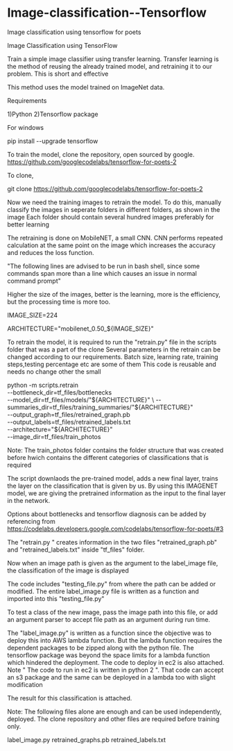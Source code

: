 # Image-classification--Tensorflow
Image classification using tensorflow for poets


Image Classification using TensorFlow

Train a simple image classifier using transfer learning. Transfer learning is the method of reusing the already trained model, and retraining it to our problem. This is short and effective

This method uses the model trained on ImageNet data.



Requirements

1)Python
2)Tensorflow package

For windows

pip install --upgrade tensorflow

To train the model, clone the repository, open sourced by google.
https://github.com/googlecodelabs/tensorflow-for-poets-2

To clone,

git clone https://github.com/googlecodelabs/tensorflow-for-poets-2



Now we need the training images to retrain the model. To do this, manually classify the images in seperate folders in different folders, as shown in the image
Each folder should contain several hundred images preferably for better learning


The retraining is done on MobileNET, a small CNN. CNN performs repeated calculation at the same point on the image which increases the accuracy and reduces the loss function.


"The following lines are advised to be run in bash shell, since some commands span more than a line which causes an issue in normal command prompt"

Higher the size of the images, better is the learning, more is the efficiency, but the processing time is more too.

IMAGE_SIZE=224

ARCHITECTURE="mobilenet_0.50_${IMAGE_SIZE}"


To retrain the model, it is required to run the  "retrain.py" file in the scripts folder that was a part of the clone
Several parameters in the retrain can be changed according to our requirements.
Batch size, learning rate, training steps,testing percentage etc are some of them
This code is reusable and needs no change other the small

python -m scripts.retrain \
  --bottleneck_dir=tf_files/bottlenecks \
  --model_dir=tf_files/models/"${ARCHITECTURE}" \
  --summaries_dir=tf_files/training_summaries/"${ARCHITECTURE}" \
  --output_graph=tf_files/retrained_graph.pb \
  --output_labels=tf_files/retrained_labels.txt \
  --architecture="${ARCHITECTURE}" \
  --image_dir=tf_files/train_photos


Note: The train_photos folder contains the folder structure that was created before hwich contains the different categories of classifications that is required


The script downlaods the pre-trained model, adds a new final layer, trains the layer on the classification that is given by us. By using this IMAGENET model, we are giving the pretrained information as the input to the final layer in the network.

Options about bottlenecks and tensorflow diagnosis can be added by referencing from
https://codelabs.developers.google.com/codelabs/tensorflow-for-poets/#3



The  "retrain.py " creates information in the two files "retrained_graph.pb" and "retrained_labels.txt" inside "tf_files" folder.

Now when an image path is given as the argument to the label_image file, the classification of the image is displayed

The code includes "testing_file.py" from where the path can be added or modified. The entire label_image.py file is written as a function and imported into this "testing_file.py"

To test a class of the new image, pass the image path into this file, or add an argument parser to accept file path as an argument during run time.

The "label_image.py" is written as a function since the objective was to deploy this into AWS lambda function. But the lambda function requires the dependent packages to be zipped along with the python file. The tensorflow package was beyond the space limits for a lambda function which hindered the deployment. The code to deploy in ec2 is also attached. Note " The code to run in ec2 is written in python 2 ". That code can accept an s3 package and the same can be deployed in a lambda too with slight modification

The result for this classification is attached.


Note:
The following files alone are enough and can be used independently, deployed. The clone repository and other files are required before training only.

label_image.py
retrained_graphs.pb
retrained_labels.txt


